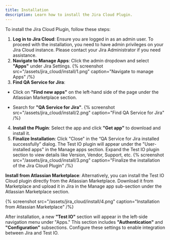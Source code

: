 ```yaml
---
title: Installation
description: Learn how to install the Jira Cloud Plugin.
---
```


To install the Jira Cloud Plugin, follow these steps:

1. **Log in to Jira Cloud**: Ensure you are logged in as an admin user. 
To proceed with the installation, you need to have admin privileges on your Jira Cloud instance. Please contact your Jira Administrator if you need assistance.
2. **Navigate to Manage Apps**: Click the admin dropdown and select **"Apps"** under Jira Settings.
   {% screenshot src="/assets/jira_cloud/install/1.png" caption="Navigate to manage Apps" /%}
3. **Find QA Service for Jira**:

- Click on **"Find new apps"** on the left-hand side of the page under the Atlassian Marketplace section.

- Search for **"QA Service for Jira"**.
  {% screenshot src="/assets/jira_cloud/install/2.png" caption="Find QA Service for Jira" /%}
4. **Install the Plugin**: Select the app and click **"Get app"** to download and install it. 
5. **Finalize Installation**: Click "Close" in the “QA Service for Jira installed successfully” dialog. The Test IO plugin will appear under the "User-installed apps" in the Manage apps section. Expand the Test IO plugin section to view details like Version, Vendor, Support, etc.
   {% screenshot src="/assets/jira_cloud/install/3.png" caption="Finalize the installation of the Jira Cloud Plugin" /%}

**Install from Atlassian Marketplace**: Alternatively, you can install the Test IO Cloud plugin directly from the Atlassian Marketplace. Download it from Marketplace and upload it in Jira in the Manage app sub-section under the Atlassian Marketplace section.

{% screenshot src="/assets/jira_cloud/install/4.png" caption="Installation from Atlassian Marketplace" /%}

After installation, a new **"Test IO"** section will appear in the left-side navigation menu under "Apps." This section includes **"Authentication"** and **"Configuration"** subsections. Configure these settings to enable integration between Jira and Test IO.

